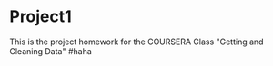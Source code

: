 Project1
========
This is the project homework for the COURSERA Class "Getting and Cleaning Data"
#haha
